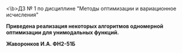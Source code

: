 <\b>ДЗ № 1 по дисциплине "Методы оптимизации и вариационное исчисления"<b>

Приведена реализация некоторых алгоритмов одномерной оптимизации для унимодальных функций.

Жаворонков И.А.
ФН2-51Б
